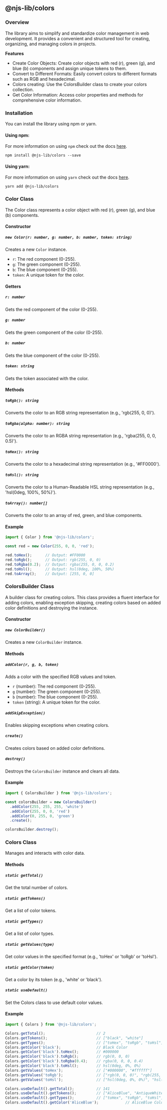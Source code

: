 ## @njs-lib/colors

### Overview

The library aims to simplify and standardize color management in web development. It provides a convenient and structured tool for creating, organizing, and managing colors in projects.

**Features**

 - Create Color Objects: Create color objects with red (r), green (g), and blue (b) components and assign unique tokens to them.
 - Convert to Different Formats: Easily convert colors to different formats such as RGB and hexadecimal.
 - Colors creating: Use the ColorsBuilder class to create your colors collection.
 - Get Color Information: Access color properties and methods for comprehensive color information.

### Installation

You can install the library using npm or yarn.

#### Using npm:

For more information on using `npm` check out the docs [here](https://docs.npmjs.com/cli/v10/commands/npm-install).

```shell
npm install @njs-lib/colors --save
```

#### Using yarn:

For more information on using `yarn` check out the docs [here](https://yarnpkg.com/getting-started/usage#installing-all-the-dependencies).

```shell
yarn add @njs-lib/colors
```

### Color Class

The Color class represents a color object with red (r), green (g), and blue (b) components.

#### Constructor

##### `new Color(r: number, g: number, b: number, token: string)`

Creates a new `Color` instance.

- `r`: The red component (0-255).
- `g`: The green component (0-255).
- `b`: The blue component (0-255).
- `token`: A unique token for the color.

#### Getters

##### `r: number`

Gets the red component of the color (0-255).

##### `g: number`

Gets the green component of the color (0-255).

##### `b: number`

Gets the blue component of the color (0-255).

##### `token: string`

Gets the token associated with the color.

#### Methods

##### `toRgb(): string`

Converts the color to an RGB string representation (e.g., 'rgb(255, 0, 0)').

##### `toRgba(alpha: number): string`

Converts the color to an RGBA string representation (e.g., 'rgba(255, 0, 0, 0.5)').

##### `toHex(): string`

Converts the color to a hexadecimal string representation (e.g., '#FF0000').

##### `toHsl(): string`

Converts the color to a Human-Readable HSL string representation (e.g., 'hsl(0deg, 100%, 50%)').

##### `toArray(): number[]`

Converts the color to an array of red, green, and blue components.

#### Example

```javascript
import { Color } from '@njs-lib/colors';

const red = new Color(255, 0, 0, 'red');

red.toHex();      // Output: #FF0000
red.toRgb();      // Output: rgb(255, 0, 0)
red.toRgba(0.2);  // Output: rgba(255, 0, 0, 0.2)
red.toHsl();      // Output: hsl(0deg, 100%, 50%)
red.toArray();    // Output: [255, 0, 0]
```

### ColorsBuilder Class

A builder class for creating colors. This class provides a fluent interface for adding colors, enabling exception skipping, creating colors based on added color definitions and destroying the instance.

#### Constructor

##### `new ColorBuilder()`

Creates a new `ColorBuilder` instance.

#### Methods

##### `addColor(r, g, b, token)`

Adds a color with the specified RGB values and token.

- `r` (number): The red component (0-255).
- `g` (number): The green component (0-255).
- `b` (number): The blue component (0-255).
- `token` (string): A unique token for the color.

##### `addSkipException()`

Enables skipping exceptions when creating colors.

##### `create()`

Creates colors based on added color definitions.

##### `destroy()`

Destroys the `ColorsBuilder` instance and clears all data.

#### Example

```javascript
import { ColorsBuilder } from '@njs-lib/colors';

const colorsBuilder = new ColorsBuilder()
  .addColor(255, 255, 255, 'white')
  .addColor(255, 0, 0, 'red')
  .addColor(0, 255, 0, 'green')
  .create();

colorsBuilder.destroy();
```

### Colors Class

Manages and interacts with color data.

#### Methods

##### `static getTotal()`

Get the total number of colors.

##### `static getTokens()`

Get a list of color tokens.

##### `static getTypes()`

Get a list of color types.

##### `static getValues(type)`

Get color values in the specified format (e.g., 'toHex' or 'toRgb' or 'toHsl').

##### `static getColor(token)`

Get a color by its token (e.g., 'white' or 'black').

##### `static useDefault()`

Set the Colors class to use default color values.

#### Example

```javascript
import { Colors } from '@njs-lib/colors';

Colors.getTotal();                       // 2
Colors.getTokens();                      // ["black", "white"]
Colors.getTypes();                       // ["toHex", "toRgb", "toHsl"]
Colors.getColor('black');                // Black Color
Colors.getColor('black').toHex();        // #000000
Colors.getColor('black').toRgb();        // rgb(0, 0, 0)
Colors.getColor('black').toRgba(0.4);    // rgba(0, 0, 0, 0.4)
Colors.getColor('black').toHsl();        // hsl(0deg, 0%, 0%)
Colors.getValues('toHex');               // ["#000000", "#ffffff"]
Colors.getValues('toRgb');               // ["rgb(0, 0, 0)", "rgb(255, 255, 255)"]
Colors.getValues('toHsl');               // ["hsl(0deg, 0%, 0%)", "hsl(0deg, 0%, 100%)"]

Colors.useDefault().getTotal();          // 141
Colors.useDefault().getTokens();         // ["AliceBlue", "AntiqueWhite", etc]
Colors.useDefault().getTypes();          // ["toHex", "toRgb", "toHsl"]
Colors.useDefault().getColor('AliceBlue');            // AliceBlue Color
```